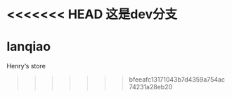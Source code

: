 <<<<<<< HEAD
这是dev分支
=======
# lanqiao
Henry‘s store
>>>>>>> bfeeafc13171043b7d4359a754ac74231a28eb20
